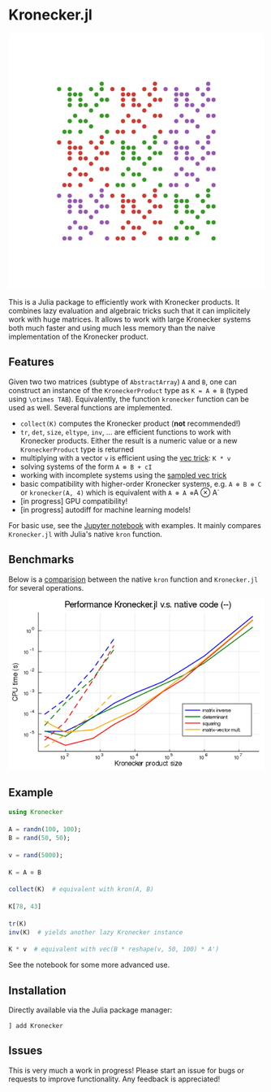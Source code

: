 # Kronecker.jl

![](logo.png)

This is a Julia package to efficiently work with Kronecker products. It combines lazy evaluation and algebraic tricks such that it can implicitely work with huge matrices. It allows to work with large Kronecker systems both much faster and using much less memory than the naive implementation of the Kronecker product.

## Features

Given two two matrices (subtype of `AbstractArray`) `A` and `B`, one can construct an instance of the `KroneckerProduct` type as `K = A ⊗ B` (typed using `\otimes TAB`). Equivalently, the function `kronecker` function can be used as well. Several functions are implemented.

- `collect(K)` computes the Kronecker product (**not** recommended!)
- `tr`, `det`, `size`, `eltype`, `inv`, ... are efficient functions to work with Kronecker products. Either the result is a numeric value or a new `KroneckerProduct` type is returned
- multiplying with a vector `v` is efficient using the [vec trick](https://en.wikipedia.org/wiki/Kronecker_product#Matrix_equations): `K * v`
- solving systems of the form `A ⊗ B + cI`
- working with incomplete systems using the [sampled vec trick](https://arxiv.org/pdf/1601.01507.pdf)
- basic compatibility with higher-order Kronecker systems, e.g. `A ⊗ B ⊗ C` or `kronecker(A, 4)` which is equivalent with `A ⊗ A ⊗`A ⊗ A`
- [in progress] GPU compatibility!
- [in progress] autodiff for machine learning models!

For basic use, see the [Jupyter notebook](notebooks/Benchmark.ipynb) with examples. It mainly compares `Kronecker.jl` with Julia's native `kron` function.

## Benchmarks

Below is a [comparision](scrips/benchmarks.jl) between the native `kron` function and `Kronecker.jl` for several operations.

![](benchmark.png)

## Example

```julia
using Kronecker

A = randn(100, 100);
B = rand(50, 50);

v = rand(5000);

K = A ⊗ B

collect(K)  # equivalent with kron(A, B)

K[78, 43]

tr(K)
inv(K)  # yields another lazy Kronecker instance

K * v  # equivalent with vec(B * reshape(v, 50, 100) * A')
```

See the notebook for some more advanced use.

## Installation

Directly available via the Julia package manager:

```julialang
] add Kronecker
```

## Issues

This is very much a work in progress! Please start an issue for bugs or requests to improve functionality. Any feedback is appreciated!
